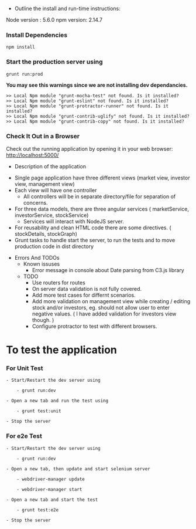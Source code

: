 * Outline the install and run-time instructions:

Node version : 5.6.0
npm version: 2.14.7

### Install Dependencies

    npm install

### Start the production server using 

    grunt run:prod

**You may see this warnings since we are not installing dev dependancies.**

```
>> Local Npm module "grunt-mocha-test" not found. Is it installed?
>> Local Npm module "grunt-eslint" not found. Is it installed?
>> Local Npm module "grunt-protractor-runner" not found. Is it installed?
>> Local Npm module "grunt-contrib-uglify" not found. Is it installed?
>> Local Npm module "grunt-contrib-copy" not found. Is it installed?
```

### Check It Out in a Browser

Check out the running application by opening it in your web browser: [http://localhost:5000/](http://localhost:5000/)


* Description of the application
- Single page application have three different views (market view, investor view, management view)
- Each view will have one controller
    - All controllers will be in separate directory/file for separation of concerns.
- For three data models, there are three angular services ( marketService, investorService, stockService)
    - Services will interact with NodeJS server.
- For reusability and clean HTML code there are some directives. ( stockDetails, stockGraph)
- Grunt tasks to handle start the server, to run the tests and to move production code in dist directory

* Errors And TODOs
    - Known issuses
        - Error message in console about Date parsing from C3.js library
    - TODO
        - Use routers for routes
        - On server data validation is not fully covered.
        - Add more test cases for differnt scenarios.
        - Add more validation on management view while creating / editing stock and/or investors, eg. should not allow user to enter negative values. ( I have added validation for investors view though. )
        - Configure protractor to test with different browsers.


# To test the application

### For Unit Test
    
    - Start/Restart the dev server using
    
        - grunt run:dev

    - Open a new tab and run the test using 
    
        - grunt test:unit

    - Stop the server

### For e2e Test
    
    - Start/Restart the dev server using
    
        - grunt run:dev

    - Open a new tab, then update and start selenium server
    
        - webdriver-manager update
    
        - webdriver-manager start

    - Open a new tab and start the test
    
        - grunt test:e2e

    - Stop the server

